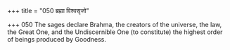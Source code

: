+++
title = "050 ब्रह्मा विश्वसृजो"

+++
050	The sages declare Brahma, the creators of the universe, the law, the Great One, and the Undiscernible One (to constitute) the highest order of beings produced by Goodness.